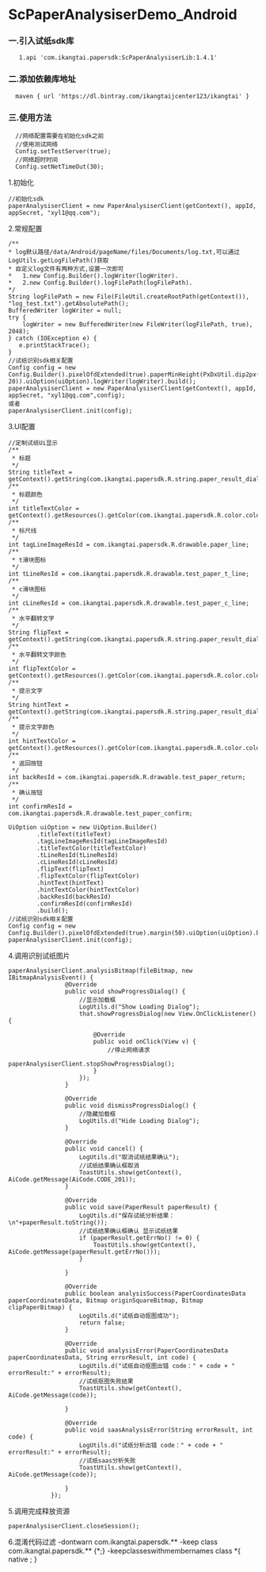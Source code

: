 # ScPaperAnalysiserDemo_Android
### 一.引入试纸sdk库

       1.api 'com.ikangtai.papersdk:ScPaperAnalysiserLib:1.4.1'

### 二.添加依赖库地址

      maven { url 'https://dl.bintray.com/ikangtaijcenter123/ikangtai' }

### 三.使用方法

      //网络配置需要在初始化sdk之前
      //使用测试网络
      Config.setTestServer(true);
      //网络超时时间
      Config.setNetTimeOut(30);
          
  1.初始化
    
    //初始化sdk
    paperAnalysiserClient = new PaperAnalysiserClient(getContext(), appId, appSecret, "xyl1@qq.com");
  2.常规配置
  
    /**
    * log默认路径/data/Android/pageName/files/Documents/log.txt,可以通过LogUtils.getLogFilePath()获取
    * 自定义log文件有两种方式,设置一次即可
    *   1.new Config.Builder().logWriter(logWriter).
    *   2.new Config.Builder().logFilePath(logFilePath).
    */
    String logFilePath = new File(FileUtil.createRootPath(getContext()), "log_test.txt").getAbsolutePath();
    BufferedWriter logWriter = null;
    try {
        logWriter = new BufferedWriter(new FileWriter(logFilePath, true), 2048);
    } catch (IOException e) {
       e.printStackTrace();
    }
    //试纸识别sdk相关配置
    Config config = new Config.Builder().pixelOfdExtended(true).paperMinHeight(PxDxUtil.dip2px(getContext(), 20)).uiOption(uiOption).logWriter(logWriter).build();
    paperAnalysiserClient = new PaperAnalysiserClient(getContext(), appId, appSecret, "xyl1@qq.com",config);
    或者
    paperAnalysiserClient.init(config);
    
  3.UI配置
  
    //定制试纸Ui显示
    /**
     * 标题
     */
    String titleText = getContext().getString(com.ikangtai.papersdk.R.string.paper_result_dialog_title);
    /**
     * 标题颜色
     */
    int titleTextColor = getContext().getResources().getColor(com.ikangtai.papersdk.R.color.color_444444);
    /**
     * 标尺线
     */
    int tagLineImageResId = com.ikangtai.papersdk.R.drawable.paper_line;
    /**
     * t滑块图标
     */
    int tLineResId = com.ikangtai.papersdk.R.drawable.test_paper_t_line;
    /**
     * c滑块图标
     */
    int cLineResId = com.ikangtai.papersdk.R.drawable.test_paper_c_line;
    /**
     * 水平翻转文字
     */
    String flipText = getContext().getString(com.ikangtai.papersdk.R.string.paper_result_dialog_flip);
    /**
     * 水平翻转文字颜色
     */
    int flipTextColor = getContext().getResources().getColor(com.ikangtai.papersdk.R.color.color_67A3FF);
    /**
     * 提示文字
     */
    String hintText = getContext().getString(com.ikangtai.papersdk.R.string.paper_result_dialog_hit);
    /**
     * 提示文字颜色
     */
    int hintTextColor = getContext().getResources().getColor(com.ikangtai.papersdk.R.color.color_444444);
    /**
     * 返回按钮
     */
    int backResId = com.ikangtai.papersdk.R.drawable.test_paper_return;
    /**
     * 确认按钮
     */
    int confirmResId = com.ikangtai.papersdk.R.drawable.test_paper_confirm;

    UiOption uiOption = new UiOption.Builder()
            .titleText(titleText)
            .tagLineImageResId(tagLineImageResId)
            .titleTextColor(titleTextColor)
            .tLineResId(tLineResId)
            .cLineResId(cLineResId)
            .flipText(flipText)
            .flipTextColor(flipTextColor)
            .hintText(hintText)
            .hintTextColor(hintTextColor)
            .backResId(backResId)
            .confirmResId(confirmResId)
            .build();
    //试纸识别sdk相关配置
    Config config = new Config.Builder().pixelOfdExtended(true).margin(50).uiOption(uiOption).build();
    paperAnalysiserClient.init(config);

  4.调用识别试纸图片

    paperAnalysiserClient.analysisBitmap(fileBitmap, new IBitmapAnalysisEvent() {
                    @Override
                    public void showProgressDialog() {
                        //显示加载框
                        LogUtils.d("Show Loading Dialog");
                        that.showProgressDialog(new View.OnClickListener() {

                            @Override
                            public void onClick(View v) {
                                //停止网络请求
                                paperAnalysiserClient.stopShowProgressDialog();
                            }
                        });
                    }

                    @Override
                    public void dismissProgressDialog() {
                        //隐藏加载框
                        LogUtils.d("Hide Loading Dialog");
                    }

                    @Override
                    public void cancel() {
                        LogUtils.d("取消试纸结果确认");
                        //试纸结果确认框取消
                        ToastUtils.show(getContext(), AiCode.getMessage(AiCode.CODE_201));
                    }

                    @Override
                    public void save(PaperResult paperResult) {
                        LogUtils.d("保存试纸分析结果：\n"+paperResult.toString());
                        //试纸结果确认框确认 显示试纸结果
                        if (paperResult.getErrNo() != 0) {
                            ToastUtils.show(getContext(), AiCode.getMessage(paperResult.getErrNo()));
                        }

                    }

                    @Override
                    public boolean analysisSuccess(PaperCoordinatesData paperCoordinatesData, Bitmap originSquareBitmap, Bitmap clipPaperBitmap) {
                        LogUtils.d("试纸自动抠图成功");
                        return false;
                    }

                    @Override
                    public void analysisError(PaperCoordinatesData paperCoordinatesData, String errorResult, int code) {
                        LogUtils.d("试纸自动抠图出错 code：" + code + " errorResult:" + errorResult);
                        //试纸抠图失败结果
                        ToastUtils.show(getContext(), AiCode.getMessage(code));

                    }

                    @Override
                    public void saasAnalysisError(String errorResult, int code) {
                        LogUtils.d("试纸分析出错 code：" + code + " errorResult:" + errorResult);
                        //试纸saas分析失败
                        ToastUtils.show(getContext(), AiCode.getMessage(code));

                    }
                });
  5.调用完成释放资源

    paperAnalysiserClient.closeSession();
    
  6.混淆代码过滤
    -dontwarn  com.ikangtai.papersdk.**
    -keep class com.ikangtai.papersdk.** {*;}
    -keepclasseswithmembernames class *{
    	native <methods>;
    }